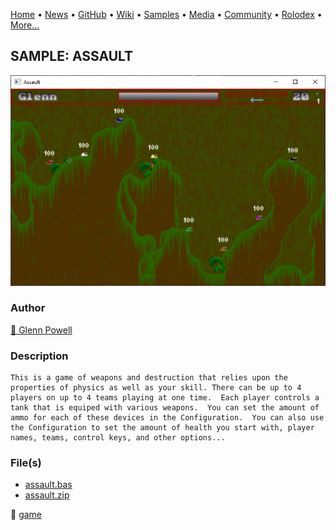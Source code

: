 [Home](https://qb64.com) • [News](../../news.md) • [GitHub](../../github.md) • [Wiki](../../wiki.md) • [Samples](../../samples.md) • [Media](../../media.md) • [Community](../../community.md) • [Rolodex](../../rolodex.md) • [More...](../../more.md)

## SAMPLE: ASSAULT

![screenshot.png](img/screenshot.png)

### Author

[🐝 Glenn Powell](../glenn-powell.md) 

### Description

```text
This is a game of weapons and destruction that relies upon the properties of physics as well as your skill. There can be up to 4 players on up to 4 teams playing at one time.  Each player controls a tank that is equiped with various weapons.  You can set the amount of ammo for each of these devices in the Configuration.  You can also use the Configuration to set the amount of health you start with, player names, teams, control keys, and other options...
```

### File(s)

* [assault.bas](src/assault.bas)
* [assault.zip](src/assault.zip)

🔗 [game](../game.md)
